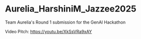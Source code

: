 # Aurelia_HarshiniM_Jazzee2025
Team Aurelia's Round 1 submission for the GenAI Hackathon 

Video Pitch:
https://youtu.be/XkSsVRa9xAY 
